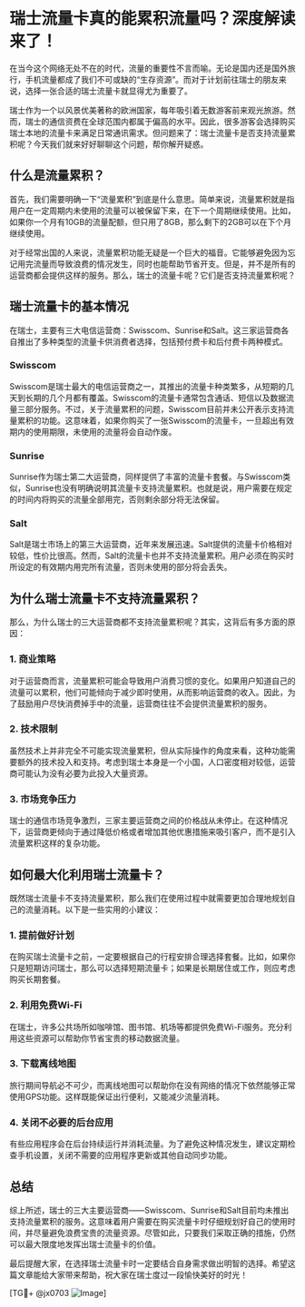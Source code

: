# 瑞士流量卡真的能累积流量吗？深度解读来了！

在当今这个网络无处不在的时代，流量的重要性不言而喻。无论是国内还是国外旅行，手机流量都成了我们不可或缺的“生存资源”。而对于计划前往瑞士的朋友来说，选择一张合适的瑞士流量卡就显得尤为重要了。

瑞士作为一个以风景优美著称的欧洲国家，每年吸引着无数游客前来观光旅游。然而，瑞士的通信资费在全球范围内都属于偏高的水平。因此，很多游客会选择购买瑞士本地的流量卡来满足日常通讯需求。但问题来了：瑞士流量卡是否支持流量累积呢？今天我们就来好好聊聊这个问题，帮你解开疑惑。

## 什么是流量累积？

首先，我们需要明确一下“流量累积”到底是什么意思。简单来说，流量累积就是指用户在一定周期内未使用的流量可以被保留下来，在下一个周期继续使用。比如，如果你一个月有10GB的流量配额，但只用了8GB，那么剩下的2GB可以在下个月继续使用。

对于经常出国的人来说，流量累积功能无疑是一个巨大的福音。它能够避免因为忘记用完流量而导致浪费的情况发生，同时也能帮助节省开支。但是，并不是所有的运营商都会提供这样的服务。那么，瑞士的流量卡呢？它们是否支持流量累积呢？

## 瑞士流量卡的基本情况

在瑞士，主要有三大电信运营商：Swisscom、Sunrise和Salt。这三家运营商各自推出了多种类型的流量卡供消费者选择，包括预付费卡和后付费卡两种模式。

### Swisscom

Swisscom是瑞士最大的电信运营商之一，其推出的流量卡种类繁多，从短期的几天到长期的几个月都有覆盖。Swisscom的流量卡通常包含通话、短信以及数据流量三部分服务。不过，关于流量累积的问题，Swisscom目前并未公开表示支持流量累积的功能。这意味着，如果你购买了一张Swisscom的流量卡，一旦超出有效期内的使用期限，未使用的流量将会自动作废。

### Sunrise

Sunrise作为瑞士第二大运营商，同样提供了丰富的流量卡套餐。与Swisscom类似，Sunrise也没有明确说明其流量卡支持流量累积。也就是说，用户需要在规定的时间内将购买的流量全部用完，否则剩余部分将无法保留。

### Salt

Salt是瑞士市场上的第三大运营商，近年来发展迅速。Salt提供的流量卡价格相对较低，性价比很高。然而，Salt的流量卡也并不支持流量累积。用户必须在购买时所设定的有效期内用完所有流量，否则未使用的部分将会丢失。

## 为什么瑞士流量卡不支持流量累积？

那么，为什么瑞士的三大运营商都不支持流量累积呢？其实，这背后有多方面的原因：

### 1. 商业策略

对于运营商而言，流量累积可能会导致用户消费习惯的变化。如果用户知道自己的流量可以累积，他们可能倾向于减少即时使用，从而影响运营商的收入。因此，为了鼓励用户尽快消费掉手中的流量，运营商往往不会提供流量累积的服务。

### 2. 技术限制

虽然技术上并非完全不可能实现流量累积，但从实际操作的角度来看，这种功能需要额外的技术投入和支持。考虑到瑞士本身是一个小国，人口密度相对较低，运营商可能认为没有必要为此投入大量资源。

### 3. 市场竞争压力

瑞士的通信市场竞争激烈，三家主要运营商之间的价格战从未停止。在这种情况下，运营商更倾向于通过降低价格或者增加其他优惠措施来吸引客户，而不是引入流量累积这样的复杂功能。

## 如何最大化利用瑞士流量卡？

既然瑞士流量卡不支持流量累积，那么我们在使用过程中就需要更加合理地规划自己的流量消耗。以下是一些实用的小建议：

### 1. 提前做好计划

在购买瑞士流量卡之前，一定要根据自己的行程安排合理选择套餐。比如，如果你只是短期访问瑞士，那么可以选择短期流量卡；如果是长期居住或工作，则应考虑购买长期套餐。

### 2. 利用免费Wi-Fi

在瑞士，许多公共场所如咖啡馆、图书馆、机场等都提供免费Wi-Fi服务。充分利用这些资源可以帮助你节省宝贵的移动数据流量。

### 3. 下载离线地图

旅行期间导航必不可少，而离线地图可以帮助你在没有网络的情况下依然能够正常使用GPS功能。这样既能保证出行便利，又能减少流量消耗。

### 4. 关闭不必要的后台应用

有些应用程序会在后台持续运行并消耗流量。为了避免这种情况发生，建议定期检查手机设置，关闭不需要的应用程序更新或其他自动同步功能。

## 总结

综上所述，瑞士的三大主要运营商——Swisscom、Sunrise和Salt目前均未推出支持流量累积的服务。这意味着用户需要在购买流量卡时仔细规划好自己的使用时间，并尽量避免浪费宝贵的流量资源。尽管如此，只要我们采取正确的措施，仍然可以最大限度地发挥出瑞士流量卡的价值。

最后提醒大家，在选择瑞士流量卡时一定要结合自身需求做出明智的选择。希望这篇文章能给大家带来帮助，祝大家在瑞士度过一段愉快美好的时光！

[TG💪+ @jx0703 ![Image](https://github.com/user-attachments/assets/dbca1d08-cadb-493c-b0ec-ad6f7a83f270)]